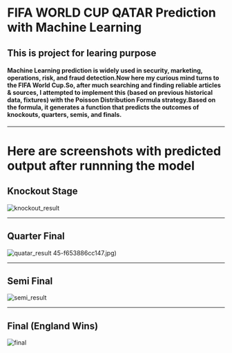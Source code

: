 # FIFA WORLD CUP QATAR Prediction with Machine Learning

##  This is project for learing purpose

#### Machine Learning prediction is widely used in security, marketing, operations, risk, and fraud detection.Now here my curious mind turns to the FIFA World Cup.So, after much searching and finding reliable articles & sources, I attempted to implement this (based on previous historical data, fixtures) with the Poisson Distribution Formula strategy.Based on the formula, it generates a function that predicts the outcomes of knockouts, quarters, semis, and finals.

---
# Here are screenshots with predicted output after runnning the model

## Knockout Stage
![knockout_result](https://user-images.githubusercontent.com/79527791/205564851-9f57984f-3b40-4672-ab45-f653886cc147.jpg)

---

## Quarter Final
![quatar_result](https://user-images.githubusercontent.com/79527791/205565141-e5a9e6d1-8e68-42ef-92ef-117301c58994.jpg)
45-f653886cc147.jpg)

---

## Semi Final
![semi_result](https://user-images.githubusercontent.com/79527791/205565318-ff1e7428-0af8-40da-8f26-81ce4880e85b.jpg)

---

## Final (England Wins)
![final](https://user-images.githubusercontent.com/79527791/205565529-ad339c16-9045-4378-aac2-69d425f566de.jpg)
